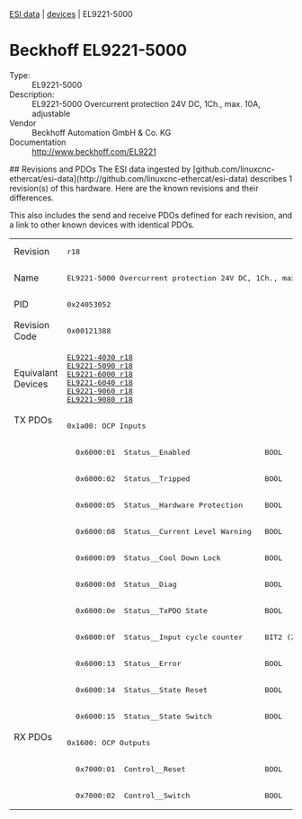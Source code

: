 <div class="nav"><a href="/esi-data">ESI data</a> | <a href="/esi-data/devices">devices</a> | EL9221-5000</div>

#  Beckhoff EL9221-5000

<dl>
  <dt>Type:</dt><dd>EL9221-5000</dd>
  <dt>Description:</dt><dd>EL9221-5000 Overcurrent protection 24V DC, 1Ch., max. 10A, adjustable</dd>
  <dt>Vendor</dt><dd>Beckhoff Automation GmbH & Co. KG</dd>
  <dt>Documentation</dt><dd><a href="http://www.beckhoff.com/EL9221">http://www.beckhoff.com/EL9221</a></dd>
</dl>
## Revisions and PDOs
The ESI data ingested by [github.com/linuxcnc-ethercat/esi-data](http://github.com/linuxcnc-ethercat/esi-data) describes 1 revision(s) of this hardware.  Here are the known revisions and their differences.

This also includes the send and receive PDOs defined for each revision, and a link to other known devices with identical PDOs.

<table>
<tr >
<td class="first">Revision</td>
<td ><pre>r18</pre></td>
</tr>
<tr >
<td class="first">Name</td>
<td ><pre>EL9221-5000 Overcurrent protection 24V DC, 1Ch., max. 10A, adjustable</pre></td>
</tr>
<tr >
<td class="first">PID</td>
<td ><pre>0x24053052</pre></td>
</tr>
<tr >
<td class="first">Revision Code</td>
<td ><pre>0x00121388</pre></td>
</tr>
<tr >
<td class="first">Equivalant Devices</td>
<td ><pre><a href="EL9221-4030">EL9221-4030 r18</a><br/><a href="EL9221-5090">EL9221-5090 r18</a><br/><a href="EL9221-6000">EL9221-6000 r18</a><br/><a href="EL9221-6040">EL9221-6040 r18</a><br/><a href="EL9221-9060">EL9221-9060 r18</a><br/><a href="EL9221-9080">EL9221-9080 r18</a></pre></td>
</tr>
<tr class="txpdo pdosection">
<td class="first" rowspan=12 valign=top>TX PDOs</td>
<td><pre>0x1a00: OCP Inputs</pre></td>
<td></td>
</tr>
<tr class="txpdo">
<td ><pre>  0x6000:01  Status__Enabled                 BOOL</pre></td>
</tr>
<tr class="txpdo">
<td ><pre>  0x6000:02  Status__Tripped                 BOOL</pre></td>
</tr>
<tr class="txpdo">
<td ><pre>  0x6000:05  Status__Hardware Protection     BOOL</pre></td>
</tr>
<tr class="txpdo">
<td ><pre>  0x6000:08  Status__Current Level Warning   BOOL</pre></td>
</tr>
<tr class="txpdo">
<td ><pre>  0x6000:09  Status__Cool Down Lock          BOOL</pre></td>
</tr>
<tr class="txpdo">
<td ><pre>  0x6000:0d  Status__Diag                    BOOL</pre></td>
</tr>
<tr class="txpdo">
<td ><pre>  0x6000:0e  Status__TxPDO State             BOOL</pre></td>
</tr>
<tr class="txpdo">
<td ><pre>  0x6000:0f  Status__Input cycle counter     BIT2 (2 bits)</pre></td>
</tr>
<tr class="txpdo">
<td ><pre>  0x6000:13  Status__Error                   BOOL</pre></td>
</tr>
<tr class="txpdo">
<td ><pre>  0x6000:14  Status__State Reset             BOOL</pre></td>
</tr>
<tr class="txpdo">
<td ><pre>  0x6000:15  Status__State Switch            BOOL</pre></td>
</tr>
<tr class="rxpdo pdosection">
<td class="first" rowspan=3 valign=top>RX PDOs</td>
<td><pre>0x1600: OCP Outputs</pre></td>
<td></td>
</tr>
<tr class="rxpdo">
<td ><pre>  0x7000:01  Control__Reset                  BOOL</pre></td>
</tr>
<tr class="rxpdo">
<td ><pre>  0x7000:02  Control__Switch                 BOOL</pre></td>
</tr>
</table>
